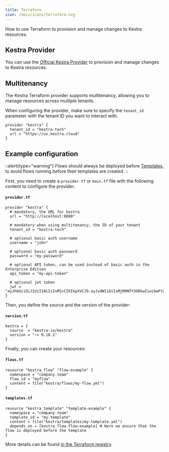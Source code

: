 ```yaml
---
title: Terraform
icon: /docs/icons/terraform.svg
---
```


How to use Terraform to provision and manage changes to Kestra resources.

## Kestra Provider

You can use the [Official Kestra Provider](https://registry.terraform.io/providers/kestra-io/kestra/latest) to provision and manage changes to Kestra resources.

## Multitenancy

The Kestra Terraform provider supports multitenancy, allowing you to manage resources across multiple tenants.

When configuring the provider, make sure to specify the `tenant_id` parameter with the tenant ID you want to interact with.

```hcl
provider "kestra" {
  tenant_id = "kestra-tech"
  url = "https://us.kestra.cloud"
}
```


## Example configuration

::alert{type="warning"}
Flows should always be deployed before [Templates](../../11.migration-guide/0.11.0/templates.md), to avoid flows running before their templates are created.
::

First, you need to create a `provider.tf` or `main.tf` file with the following content to configure the provider:

#### **`provider.tf`**

```hcl
provider "kestra" {
  # mandatory, the URL for kestra
  url = "http://localhost:8080"

  # mandatory when using multitenancy, the ID of your tenant
  tenant_id = "kestra-tech"

  # optional basic auth username
  username = "john"

  # optional basic auth password
  password = "my-password"

  # optional API token, can be used instead of basic auth in the Enterprise Edition
  api_token = "my-api-token"

  # optional jwt token
  jwt = "eyJhbGciOiJIUzI1NiIsInR5cCI6IkpXVCJ9.eyJzdWIiOiIxMjM0NTY3ODkwIiwibmFtZSI6Iktlc3RyYS5pbyIsImlhdCI6MTUxNjIzOTAyMn0.hm2VKztDJP7CUsI69Th6Y5NLEQrXx7OErLXay55GD5U"
}
```

Then, you define the source and the version of the provider:

#### **`version.tf`**
```hcl
kestra = {
  source  = "kestra-io/kestra"
  version = "~> 0.18.1"
}
```

Finally, you can create your resources:

#### **`flows.tf`**
```hcl
resource "kestra_flow" "flow-example" {
  namespace = "company.team"
  flow_id = "myflow"
  content = file("kestra/flows/my-flow.yml")
}
```

#### **`templates.tf`**
```hcl
resource "kestra_template" "template-example" {
  namespace = "company.team"
  template_id = "my-template"
  content = file("kestra/templates/my-template.yml")
  depends_on = [kestra_flow.flow-example] # Here we ensure that the flow is deployed before the template
}
```

More details can be found [in the Terraform registry](https://registry.terraform.io/providers/kestra-io/kestra/latest/docs).
